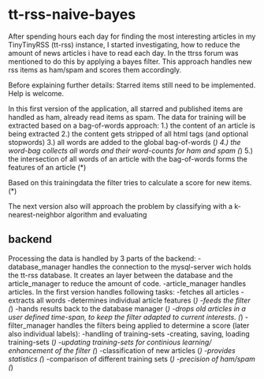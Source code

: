 tt-rss-naive-bayes
==================
After spending hours each day for finding the most interesting articles in my TinyTinyRSS (tt-rss) instance, I started investigating, how to reduce the amount of news articles i have to read each day.
In the ttrss forum was mentioned to do this by applying a bayes filter.
This approach handles new rss items as ham/spam and scores them accordingly. 


Before explaining further details: Starred items still need to be implemented. Help is welcome.

In this first version of the application, all starred and published items are handled as ham, already read items as spam.
The data for training will be extracted based on a bag-of-words approach:
	1.) the content of an article is being extracted
	2.) the content gets stripped of all html tags (and optional stopwords)
	3.) all words are added to the global bag-of-words (*)
	4.) the word-bag collects all words and their word-counts for ham and spam (*)
	5.) the intersection of all words of an article with the bag-of-words forms the features of an article (*)

Based on this trainingdata the filter tries to calculate a score for new items. (*)

The next version also will approach the problem by classifying with a k-nearest-neighbor algorithm and evaluating 

backend
-------
Processing the data is handled by 3 parts of the backend:
-database_manager
	handles the connection to the mysql-server wich holds the tt-rss database.
	It creates an layer between the database and the article_manager to reduce the amount of code.
-article_manager
	handles articles. In the first version handles following tasks:
	-fetches all articles
	-extracts all words 
	-determines individual article features (*)
	-feeds the filter (*)
	-hands results back to the database manager (*)
	-drops old articles in a user defined time-span, to keep the filter adapted to current interests. (*)
-filter_manager
	handles the filters being applied to determine a score (later also individual labels):
	-handling of training-sets
		-creating, saving, loading training-sets (*)
		-updating training-sets for continious learning/ enhancement of the filter (*)
	-classification of new articles (*)
	-provides statistics (*)
		-comparison of different training sets (*)
		-precision of ham/spam (*)
